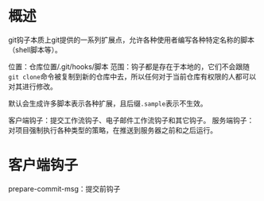 # 概述
git钩子本质上git提供的一系列扩展点，允许各种使用者编写各种特定名称的脚本（shell脚本等）。

位置：仓库位置/.git/hooks/脚本
范围：钩子都是存在于本地的，它们不会跟随`git clone`命令被复制到新的仓库中去，所以任何对于当前仓库有权限的人都可以对其进行修改。


默认会生成许多脚本表示各种扩展，且后缀`.sample`表示不生效。

客户端钩子：提交工作流钩子、电子邮件工作流钩子和其它钩子。
服务端钩子：对项目强制执行各种类型的策略，在推送到服务器之前和之后运行。


# 客户端钩子

prepare-commit-msg：提交前钩子


